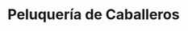 ---
title: "Peluquería de Caballeros"
url: /mairena-del-aljarafe/peluqueria-de-caballeros/
shop: peluquería
---